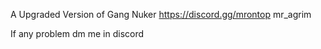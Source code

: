 A Upgraded Version of Gang Nuker
https://discord.gg/mrontop
mr_agrim


If any problem dm me in discord
